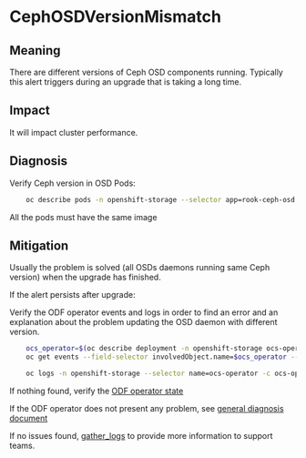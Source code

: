 # CephOSDVersionMismatch

## Meaning

There are different versions of Ceph OSD components running. Typically this
alert triggers during an upgrade that is taking a long time.

## Impact

It will impact cluster performance.

## Diagnosis

Verify Ceph version in OSD Pods:

```bash
    oc describe pods -n openshift-storage --selector app=rook-ceph-osd | grep CONTAINER_IMAGE
```

All the pods must have the same image

## Mitigation

Usually the problem is solved (all OSDs daemons running same Ceph version) when
 the upgrade has finished.

If the alert persists after upgrade:

Verify the ODF operator events and logs in order to find an error and an
explanation about the problem updating the OSD daemon with different version.

```bash
    ocs_operator=$(oc describe deployment -n openshift-storage ocs-operator | grep OPERATOR_CONDITION_NAME: | awk '{ print $2 }')
    oc get events --field-selector involvedObject.name=$ocs_operator --namespace openshift-storage
```

```bash
    oc logs -n openshift-storage --selector name=ocs-operator -c ocs-operator
```

If nothing found, verify the
[ODF operator state](helpers/checkOperator.md)

If the ODF operator does not present any problem,
see [general diagnosis document](helpers/diagnosis.md)

If no issues found, [gather_logs](helpers/gatherLogs.md) to provide more
information to support teams.
